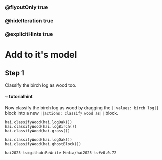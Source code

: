 ### @flyoutOnly true
### @hideIteration true
### @explicitHints true

# Add to it's model

## Step 1
Classify the birch log as wood too.

#### ~ tutorialhint 
Now classify the birch log as wood by dragging the ``||values: birch log||`` block into a new ``||actions: classify wood as||`` block.
```ghost
hai.classifyWood(hai.logOak())
hai.classifyWood(hai.logBirch()) 
hai.classifyWood(hai.grass()) 
```
```template
hai.classifyWood(hai.logOak())
hai.classifyWood(hai.ghostBlock())
```
```package
hai2025-ts=github:ReWrite-Media/hai2025-ts#v0.0.72
```
